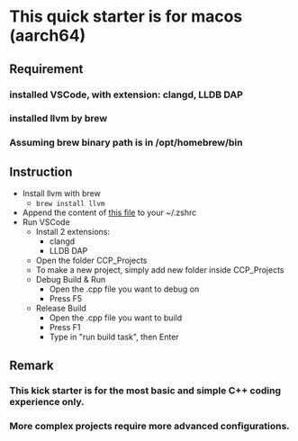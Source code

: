 # This quick starter is for macos (aarch64)

## Requirement

### installed VSCode, with extension: clangd, LLDB DAP
### installed llvm by brew

### Assuming brew binary path is in /opt/homebrew/bin


## Instruction
+ Install llvm with brew
    + ```brew install llvm```
+ Append the content of [this file](.zshrc) to your ~/.zshrc
+ Run VSCode
    + Install 2 extensions:
        + clangd
        + LLDB DAP
    + Open the folder CCP_Projects
    + To make a new project, simply add new folder inside CCP_Projects
    + Debug Build & Run
        + Open the .cpp file you want to debug on
        + Press F5
    + Release Build
        + Open the .cpp file you want to build
        + Press F1
        + Type in "run build task", then Enter

## Remark
### This kick starter is for the most basic and simple C++ coding experience only.
### More complex projects require more advanced configurations.
